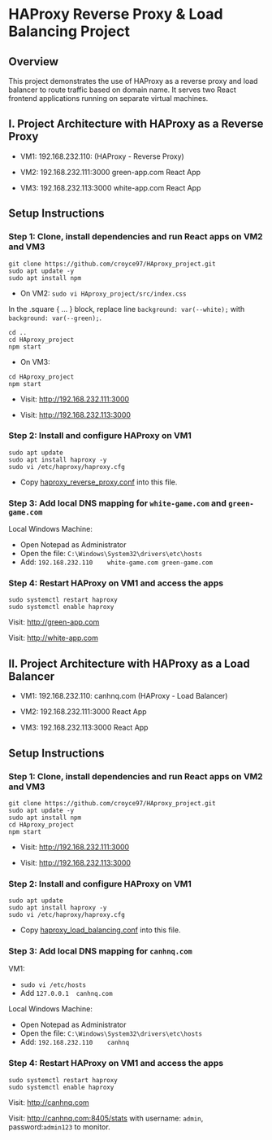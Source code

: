 #  HAProxy Reverse Proxy & Load Balancing Project



##  Overview

This project demonstrates the use of HAProxy as a reverse proxy and load balancer to route traffic based on domain name. It serves two React frontend applications running on separate virtual machines.

## I. Project Architecture with HAProxy as a Reverse Proxy
+ VM1: 192.168.232.110: (HAProxy - Reverse Proxy)

+ VM2: 192.168.232.111:3000 green-app.com React App

+ VM3: 192.168.232.113:3000 white-app.com React App


##  Setup Instructions
###  Step 1: Clone, install dependencies and run React apps on VM2 and VM3

```
git clone https://github.com/croyce97/HAproxy_project.git
sudo apt update -y
sudo apt install npm
```
* On VM2:
`sudo vi HAproxy_project/src/index.css`

In the .square { ... } block, replace line `background: var(--white);` with `background: var(--green);`.
```
cd ..
cd HAproxy_project
npm start
```

* On VM3:
```
cd HAproxy_project
npm start
```

+ Visit: http://192.168.232.111:3000

+ Visit: http://192.168.232.113:3000
###  Step 2: Install and configure HAProxy on VM1
```
sudo apt update
sudo apt install haproxy -y
sudo vi /etc/haproxy/haproxy.cfg
```
* Copy [haproxy_reverse_proxy.conf](https://github.com/croyce97/HAproxy_project/blob/main/haproxy_reverse_proxy.cfg) into this file.


### Step 3: Add local DNS mapping for `white-game.com` and `green-game.com`

Local Windows Machine: 
+ Open Notepad as Administrator
+ Open the file: `C:\Windows\System32\drivers\etc\hosts`
+ Add: `192.168.232.110    white-game.com green-game.com`

###  Step 4: Restart HAProxy on VM1 and access the apps
```
sudo systemctl restart haproxy
sudo systemctl enable haproxy
```
Visit: http://green-app.com

Visit: http://white-app.com

## II. Project Architecture with HAProxy as a Load Balancer
+ VM1: 192.168.232.110: canhnq.com (HAProxy - Load Balancer) 

+ VM2: 192.168.232.111:3000 React App

+ VM3: 192.168.232.113:3000 React App


##  Setup Instructions
###  Step 1: Clone, install dependencies and run React apps on VM2 and VM3

```
git clone https://github.com/croyce97/HAproxy_project.git
sudo apt update -y
sudo apt install npm
cd HAproxy_project
npm start
```

+ Visit: http://192.168.232.111:3000

+ Visit: http://192.168.232.113:3000
###  Step 2: Install and configure HAProxy on VM1
```
sudo apt update
sudo apt install haproxy -y
sudo vi /etc/haproxy/haproxy.cfg
```
* Copy [haproxy_load_balancing.conf](https://github.com/croyce97/HAproxy_project/blob/main/haproxy_load_balancing.cfg) into this file.


### Step 3: Add local DNS mapping for `canhnq.com`
VM1: 
+ `sudo vi /etc/hosts`
+ Add `127.0.0.1  canhnq.com`

Local Windows Machine: 
+ Open Notepad as Administrator
+ Open the file: `C:\Windows\System32\drivers\etc\hosts`
+ Add: `192.168.232.110    canhnq`


###  Step 4: Restart HAProxy on VM1 and access the apps
```
sudo systemctl restart haproxy
sudo systemctl enable haproxy
```
Visit: http://canhnq.com

Visit: http://canhnq.com:8405/stats with username: `admin`, password:`admin123` to monitor.
